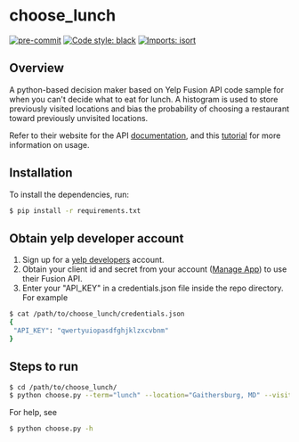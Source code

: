 choose_lunch
===========

[![pre-commit](https://img.shields.io/badge/pre--commit-enabled-brightgreen?logo=pre-commit&logoColor=white)](https://github.com/pre-commit/pre-commit)
[![Code style: black](https://img.shields.io/badge/code%20style-black-000000.svg)](https://github.com/psf/black)
[![Imports: isort](https://img.shields.io/badge/%20imports-isort-%231674b1?style=flat&labelColor=ef8336)](https://pycqa.github.io/isort/)

## Overview
A python-based decision maker based on Yelp Fusion API code sample for when you 
can't decide what to eat for lunch.  A histogram is used to store previously 
visited locations and bias the probability of choosing a restaurant toward 
previously unvisited locations.

Refer to their website for the API
[documentation](https://www.yelp.com/developers/documentation/v3), and this 
[tutorial](https://python.gotrained.com/yelp-fusion-api-tutorial/0) for more 
information on usage.

## Installation
To install the dependencies, run:
~~~ bash
$ pip install -r requirements.txt
~~~

## Obtain yelp developer account
1. Sign up for a [yelp developers](https://www.yelp.com/developers) account.
2. Obtain your client id and secret from your account 
([Manage App](https://www.yelp.com/developers/v3/manage_app)) to use their 
Fusion API.
3. Enter your "API_KEY" in a credentials.json file inside the repo directory.  
For example
~~~ bash
$ cat /path/to/choose_lunch/credentials.json
{
 "API_KEY": "qwertyuiopasdfghjklzxcvbnm"
}
~~~

## Steps to run
~~~ bash
$ cd /path/to/choose_lunch/
$ python choose.py --term="lunch" --location="Gaithersburg, MD" --visited="visited.json" --max=100 --credentials="credentials.json"
~~~

For help, see
~~~ bash
$ python choose.py -h
~~~
